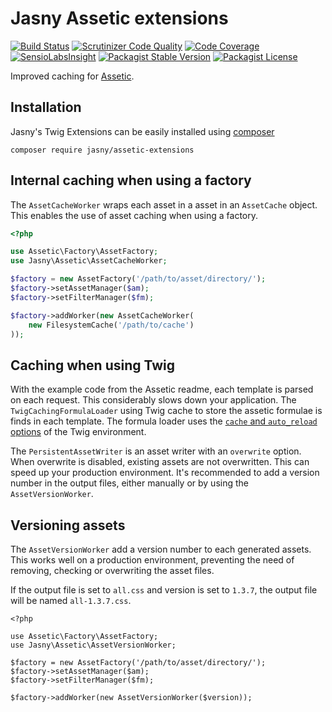 # Jasny Assetic extensions

[![Build Status](https://travis-ci.org/jasny/assetic-extensions.svg?branch=master)](https://travis-ci.org/jasny/assetic-extensions)
[![Scrutinizer Code Quality](https://scrutinizer-ci.com/g/jasny/assetic-extensions/badges/quality-score.png?b=master)](https://scrutinizer-ci.com/g/jasny/assetic-extensions/?branch=master)
[![Code Coverage](https://scrutinizer-ci.com/g/jasny/assetic-extensions/badges/coverage.png?b=master)](https://scrutinizer-ci.com/g/jasny/assetic-extensions/?branch=master)
[![SensioLabsInsight](https://insight.sensiolabs.com/projects/a1a1745c-1272-46a3-9567-7bbb52acda5a/mini.png)](https://insight.sensiolabs.com/projects/a1a1745c-1272-46a3-9567-7bbb52acda5a)
[![Packagist Stable Version](https://img.shields.io/packagist/v/jasny/assetic-extensions.svg)](https://packagist.org/packages/jasny/assetic-extensions)
[![Packagist License](https://img.shields.io/packagist/l/jasny/assetic-extensions.svg)](https://packagist.org/packages/jasny/assetic-extensions)

Improved caching for [Assetic](https://github.com/kriswallsmith/assetic).

## Installation

Jasny's Twig Extensions can be easily installed using [composer](http://getcomposer.org/)

    composer require jasny/assetic-extensions

## Internal caching when using a factory

The `AssetCacheWorker` wraps each asset in a asset in an `AssetCache` object. This enables the use of asset caching
when using a factory.

```php
<?php

use Assetic\Factory\AssetFactory;
use Jasny\Assetic\AssetCacheWorker;

$factory = new AssetFactory('/path/to/asset/directory/');
$factory->setAssetManager($am);
$factory->setFilterManager($fm);

$factory->addWorker(new AssetCacheWorker(
    new FilesystemCache('/path/to/cache')
));

```

## Caching when using Twig

With the example code from the Assetic readme, each template is parsed on each request. This considerably slows down
your application. The `TwigCachingFormulaLoader` using Twig cache to store the assetic formulae is finds in each
template. The formula loader uses the [`cache` and `auto_reload` options](https://twig.sensiolabs.org/doc/2.x/api.html#environment-options)
of the Twig environment.

The `PersistentAssetWriter` is an asset writer with an `overwrite` option. When overwrite is disabled, existing assets
are not overwritten. This can speed up your production environment. It's recommended to add a version number in the
output files, either manually or by using the `AssetVersionWorker`.

## Versioning assets

The `AssetVersionWorker` add a version number to each generated assets. This works well on a production environment,
preventing the need of removing, checking or overwriting the asset files.

If the output file is set to `all.css` and version is set to `1.3.7`, the output file will be named `all-1.3.7.css`.

```
<?php

use Assetic\Factory\AssetFactory;
use Jasny\Assetic\AssetVersionWorker;

$factory = new AssetFactory('/path/to/asset/directory/');
$factory->setAssetManager($am);
$factory->setFilterManager($fm);

$factory->addWorker(new AssetVersionWorker($version));
```

